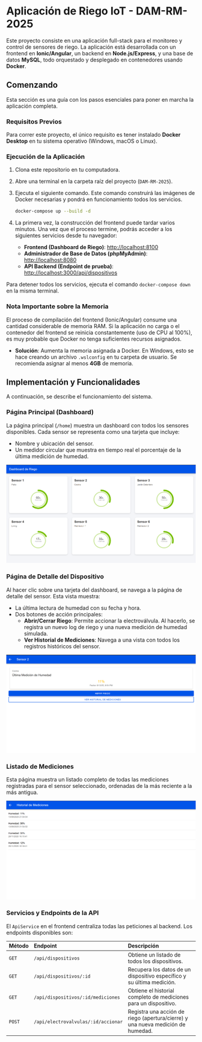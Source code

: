 # Aplicación de Riego IoT - DAM-RM-2025

Este proyecto consiste en una aplicación full-stack para el monitoreo y control de sensores de riego. La aplicación está desarrollada con un frontend en **Ionic/Angular**, un backend en **Node.js/Express**, y una base de datos **MySQL**, todo orquestado y desplegado en contenedores usando **Docker**.

## Comenzando

Esta sección es una guía con los pasos esenciales para poner en marcha la aplicación completa.

### Requisitos Previos

Para correr este proyecto, el único requisito es tener instalado **Docker Desktop** en tu sistema operativo (Windows, macOS o Linux).

### Ejecución de la Aplicación

1.  Clona este repositorio en tu computadora.
2.  Abre una terminal en la carpeta raíz del proyecto (`DAM-RM-2025`).
3.  Ejecuta el siguiente comando. Este comando construirá las imágenes de Docker necesarias y pondrá en funcionamiento todos los servicios.

    ```bash
    docker-compose up --build -d
    ```
4.  La primera vez, la construcción del frontend puede tardar varios minutos. Una vez que el proceso termine, podrás acceder a los siguientes servicios desde tu navegador:

    * **Frontend (Dashboard de Riego)**: [http://localhost:8100](http://localhost:8100)
    * **Administrador de Base de Datos (phpMyAdmin)**: [http://localhost:8080](http://localhost:8080)
    * **API Backend (Endpoint de prueba)**: [http://localhost:3000/api/dispositivos](http://localhost:3000/api/dispositivos)

Para detener todos los servicios, ejecuta el comando `docker-compose down` en la misma terminal.

### Nota Importante sobre la Memoria

El proceso de compilación del frontend (Ionic/Angular) consume una cantidad considerable de memoria RAM. Si la aplicación no carga o el contenedor del frontend se reinicia constantemente (uso de CPU al 100%), es muy probable que Docker no tenga suficientes recursos asignados.

* **Solución**: Aumenta la memoria asignada a Docker. En Windows, esto se hace creando un archivo `.wslconfig` en tu carpeta de usuario. Se recomienda asignar al menos **4GB** de memoria.

## Implementación y Funcionalidades

A continuación, se describe el funcionamiento del sistema.

### Página Principal (Dashboard)

La página principal (`/home`) muestra un dashboard con todos los sensores disponibles. Cada sensor se representa como una tarjeta que incluye:
* Nombre y ubicación del sensor.
* Un medidor circular que muestra en tiempo real el porcentaje de la última medición de humedad.

![Dashboard Principal](img/dashboard.png)

### Página de Detalle del Dispositivo

Al hacer clic sobre una tarjeta del dashboard, se navega a la página de detalle del sensor. Esta vista muestra:
* La última lectura de humedad con su fecha y hora.
* Dos botones de acción principales:
    * **Abrir/Cerrar Riego**: Permite accionar la electroválvula. Al hacerlo, se registra un nuevo log de riego y una nueva medición de humedad simulada.
    * **Ver Historial de Mediciones**: Navega a una vista con todos los registros históricos del sensor.

![Página de Detalle](img/detalle.png)

### Listado de Mediciones

Esta página muestra un listado completo de todas las mediciones registradas para el sensor seleccionado, ordenadas de la más reciente a la más antigua.

![Historial de Mediciones](img/historial.png)

### Servicios y Endpoints de la API

El `ApiService` en el frontend centraliza todas las peticiones al backend. Los endpoints disponibles son:

| **Método** | **Endpoint** | **Descripción** |
| :--- | :--- | :--- |
| `GET`      | `/api/dispositivos`                   | Obtiene un listado de todos los dispositivos.                                    |
| `GET`      | `/api/dispositivos/:id`               | Recupera los datos de un dispositivo específico y su última medición.            |
| `GET`      | `/api/dispositivos/:id/mediciones`    | Obtiene el historial completo de mediciones para un dispositivo.                 |
| `POST`     | `/api/electrovalvulas/:id/accionar`   | Registra una acción de riego (apertura/cierre) y una nueva medición de humedad.  |
